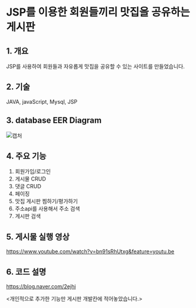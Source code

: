 # JSP를 이용한 회원들끼리 맛집을 공유하는 게시판
## 1. 개요
JSP를 사용하여 회원들과 자유롭게 맛집을 공유할 수 있는 사이트를 만들었습니다.

## 2. 기술
JAVA, javaScript, Mysql, JSP

## 3. database EER Diagram
![캡처](https://user-images.githubusercontent.com/58822916/86928061-05240a00-c16f-11ea-88e4-3fa6daacfa23.JPG)

## 4. 주요 기능
1. 회원가입/로그인
2. 게시물 CRUD
3. 댓글 CRUD
4. 페이징
5. 맛집 게시판 찜하기/평가하기
6. 주소api를 사용해서 주소 검색
7. 게시판 검색

## 5. 게시물 실행 영상
https://www.youtube.com/watch?v=bn91sRhUtxg&feature=youtu.be

## 6. 코드 설명
https://blog.naver.com/2ejhi

<개인적으로 추가한 기능만 게시판 개발칸에 적어놓았습니다.>
